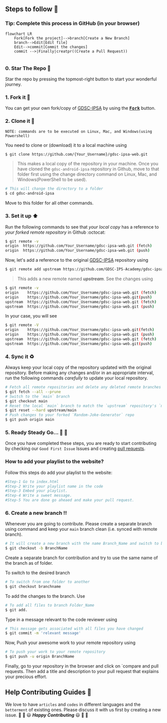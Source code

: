## Steps to follow :scroll:

### Tip: Complete this process in GitHub (in your browser)

```mermaid
flowchart LR
    Fork[Fork the project]-->branch[Create a New Branch]
    branch-->Edit[Edit file]
    Edit-->commit[Commit the changes]
    commit -->|Finally|creatpr((Create a Pull Request))
    
 ```

### 0. Star The Repo :star2:

Star the repo by pressing the topmost-right button to start your wonderful journey.

### 1. Fork it :fork_and_knife:

You can get your own fork/copy of [GDSC-IPSA](https://github.com/GDSC-IPS-Academy/gdsc-ipsa-web) by using the <a href="https://github.com/GDSC-IPS-Academy/gdsc-ipsa-web"><kbd><b>Fork</b></kbd></a> button.


### 2. Clone it :busts_in_silhouette:

`NOTE: commands are to be executed on Linux, Mac, and Windows(using Powershell)`

You need to clone or (download) it to a local machine using

```sh
$ git clone https://github.com/{Your_Username}/gdsc-ipsa-web.git
```

> This makes a local copy of the repository in your machine.
Once you have cloned the `gdsc-android-ipsa` repository in Github, move to that folder first using the change directory command on Linux, Mac, and Windows(PowerShell to be used).

```sh
# This will change the directory to a folder
$ cd gdsc-android-ipsa
```

Move to this folder for all other commands.

### 3. Set it up :arrow_up:

Run the following commands to see that *your local copy* has a reference to *your forked remote repository* in Github :octocat:

```sh
$ git remote -v
origin  https://github.com/Your_Username/gdsc-ipsa-web.git (fetch)
origin  https://github.com/Your_Username/gdsc-ipsa-web.git (push)
```

Now, let's add a reference to the original [GDSC-IPSA](https://github.com/GDSC-IPS-Academy/gdsc-ipsa-web) repository using

```sh
$ git remote add upstream https://github.com/GDSC-IPS-Academy/gdsc-ipsa-web
```

> This adds a new remote named ***upstream***.
See the changes using

```sh
$ git remote -v
origin    https://github.com/Your_Username/gdsc-ipsa-web.git (fetch)
origin    https://github.com/Your_Username/gdsc-ipsa-web.git(push)
upstream  https://github.com/Your_Username/gdsc-ipsa-web.git (fetch)
upstream  https://github.com/Your_Username/gdsc-ipsa-web.git (push)
```
In your case, you will see
```sh
$ git remote -V
origin    https://github.com/Your_Username/gdsc-ipsa-web.git(fetch)
origin    https://github.com/Your_Username/gdsc-ipsa-web.git (push)
upstream  https://github.com/Your_Username/gdsc-ipsa-web.git (fetch)
upstream  https://github.com/Your_Username/gdsc-ipsa-web.git(push)
```

### 4. Sync it :recycle:

Always keep your local copy of the repository updated with the original repository.
Before making any changes and/or in an appropriate interval, run the following commands *carefully* to update your local repository.

```sh
# Fetch all remote repositories and delete any deleted remote branches
$ git fetch --all --prune
# Switch to the `main` branch
$ git checkout main
# Reset the local `main` branch to match the `upstream` repository's `main` branch
$ git reset --hard upstream/main
# Push changes to your forked `Random-Joke-Generator` repo
$ git push origin main
```

### 5. Ready Steady Go... :turtle: :rabbit2:

Once you have completed these steps, you are ready to start contributing by checking our `Good First Issue` Issues and creating [pull requests](https://github.com/MohitGupta121/gdsc-android-ipsa/pulls).

### How to add your playlist to the website?
Follow this steps do add your playlist to the website:
```sh
#Step-1 Go to index.html
#Step-2 Write your playlist name in the code
#Step-3 Embed your playlist.
#Step-4 Write a sweet message.
#Step-5 You are done go aheaed and make your pull request.
```

### 6. Create a new branch :bangbang:

Whenever you are going to contribute. Please create a separate branch using command and keep your `main` branch clean (i.e. synced with remote branch).

```sh
# It will create a new branch with the name Branch_Name and switch to branch Folder_Name
$ git checkout -b BranchName
```

Create a separate branch for contribution and try to use the same name of the branch as of folder.

To switch to the desired branch

```sh
# To switch from one folder to another
$ git checkout branchname
```

To add the changes to the branch. Use

```sh
# To add all files to branch Folder_Name
$ git add.
```

Type in a message relevant to the code reviewer using

```sh
# This message gets associated with all files you have changed
$ git commit -m 'relevant message'
```

Now, Push your awesome work to your remote repository using

```sh
# To push your work to your remote repository
$ git push -u origin BranchName
```

Finally, go to your repository in the browser and click on `compare and pull requests.
Then add a title and description to your pull request that explains your precious effort.
## Help Contributing Guides :crown:
We love to have `articles` and `codes` in different languages and the `betterment` of existing ones.
Please discuss it with us first by creating a new issue.
:tada: :confetti_ball: :smiley: _**Happy Contributing**_ :smiley: :confetti_ball: :tada:


